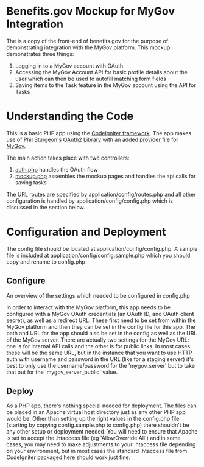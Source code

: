 Benefits.gov Mockup for MyGov Integration
=========================================

The is a copy of the front-end of benefits.gov for the purpose of demonstrating integration with the MyGov platform. This mockup demonstrates three things:

1. Logging in to a MyGov account with OAuth
2. Accessing the MyGov Account API for basic profile details about the user which can then be used to autofill matching form fields
3. Saving items to the Task feature in the MyGov account using the API for Tasks

Understanding the Code
======================
This is a basic PHP app using the [CodeIgniter framework](http://www.codeigniter.com/). The app makes use of [Phil Sturgeon's OAuth2 Library](https://github.com/philsturgeon/codeigniter-oauth2)  with an added [provider file for MyGov](https://github.com/GSA-OCSIT/benefits-mockup/blob/master/application/libraries/Provider/Mygov.php). 

The main action takes place with two controllers: 

1. [auth.php](https://github.com/GSA-OCSIT/benefits-mockup/blob/master/application/controllers/auth.php) handles the OAuth flow 
2. [mockup.php](https://github.com/GSA-OCSIT/benefits-mockup/blob/master/application/controllers/mockup.php) assembles the mockup pages and handles the api calls for saving tasks

The URL routes are specified by application/config/routes.php and all other configuration is handled by application/config/config.php which is discussed in the section below. 

Configuration and Deployment
============================

The config file should be located at application/config/config.php. A sample file is included at application/config/config.sample.php which you should copy and rename to config.php

Configure
---------

An overview of the settings which needed to be configured in config.php

In order to interact with the MyGov platform, this app needs to be configured with a MyGov OAuth credentials (an OAuth ID, and OAuth client secret), as well as a redirect URL. These first need to be set from within the MyGov platform and then they can be set in the config file for this app. The path and URL for the app should also be set in the config as well as the URL of the MyGov server. There are actually two settings for the MyGov URL: one is for internal API calls and the other is for public links. In most cases these will be the same URL, but in the instance that you want to use HTTP auth with username and password in the URL (like for a staging server) it's best to only use the username/password for the 'mygov_server' but to take that out for the 'mygov_server_public' value. 

Deploy
---------
As a PHP app, there's nothing special needed for deployment. The files can be placed in an Apache virtual host directory just as any other PHP app would be. Other than setting up the right values in the config.php file (starting by copying config.sample.php to config.php) there shouldn't be any other setup or deployment needed. You will need to ensure that Apache is set to accept the .htaccess file (eg 'AllowOverride All') and in some cases, you may need to make adjustments to your .htaccess file depending on your environment, but in most cases the standard .htaccess file from CodeIgniter packaged here should work just fine. 



